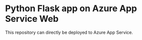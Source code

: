 # Python Flask app on Azure App Service Web

This repository can directly be deployed to Azure App Service.
